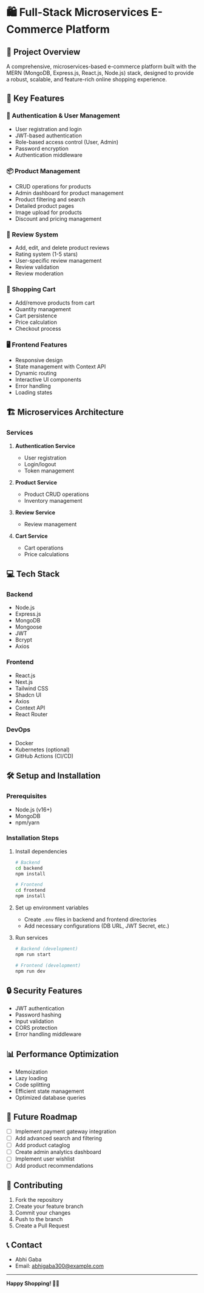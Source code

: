 # 🛍️ Full-Stack Microservices E-Commerce Platform

## 🚀 Project Overview

A comprehensive, microservices-based e-commerce platform built with the MERN (MongoDB, Express.js, React.js, Node.js) stack, designed to provide a robust, scalable, and feature-rich online shopping experience.

## 🌟 Key Features

### 🔐 Authentication & User Management
- User registration and login
- JWT-based authentication
- Role-based access control (User, Admin)
- Password encryption
- Authentication middleware

### 📦 Product Management
- CRUD operations for products
- Admin dashboard for product management
- Product filtering and search
- Detailed product pages
- Image upload for products
- Discount and pricing management

### 📝 Review System
- Add, edit, and delete product reviews
- Rating system (1-5 stars)
- User-specific review management
- Review validation
- Review moderation

### 🛒 Shopping Cart
- Add/remove products from cart
- Quantity management
- Cart persistence
- Price calculation
- Checkout process

### 🖥️ Frontend Features
- Responsive design
- State management with Context API
- Dynamic routing
- Interactive UI components
- Error handling
- Loading states

## 🏗️ Microservices Architecture

### Services
1. **Authentication Service**
   - User registration
   - Login/logout
   - Token management

2. **Product Service**
   - Product CRUD operations
   - Inventory management

3. **Review Service**
   - Review management

4. **Cart Service**
   - Cart operations
   - Price calculations

## 💻 Tech Stack

### Backend
- Node.js
- Express.js
- MongoDB
- Mongoose
- JWT
- Bcrypt
- Axios

### Frontend
- React.js
- Next.js
- Tailwind CSS
- Shadcn UI
- Axios
- Context API
- React Router

### DevOps
- Docker
- Kubernetes (optional)
- GitHub Actions (CI/CD)

## 🛠️ Setup and Installation

### Prerequisites
- Node.js (v16+)
- MongoDB
- npm/yarn

### Installation Steps

1. Install dependencies
   ```bash
   # Backend
   cd backend
   npm install

   # Frontend
   cd frontend
   npm install
   ```

2. Set up environment variables
   - Create `.env` files in backend and frontend directories
   - Add necessary configurations (DB URL, JWT Secret, etc.)

3. Run services
   ```bash
   # Backend (development)
   npm run start

   # Frontend (development)
   npm run dev
   ```

## 🔒 Security Features
- JWT authentication
- Password hashing
- Input validation
- CORS protection
- Error handling middleware

## 📊 Performance Optimization
- Memoization
- Lazy loading
- Code splitting
- Efficient state management
- Optimized database queries

## 🚧 Future Roadmap
- [ ] Implement payment gateway integration
- [ ] Add advanced search and filtering
- [ ] Add product cataglog
- [ ] Create admin analytics dashboard
- [ ] Implement user wishlist
- [ ] Add product recommendations

## 📝 Contributing
1. Fork the repository
2. Create your feature branch
3. Commit your changes
4. Push to the branch
5. Create a Pull Request



## 📞 Contact
- Abhi Gaba
- Email: abhigaba300@example.com

---

**Happy Shopping! 🛒✨**